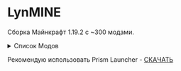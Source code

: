 # LynMINE

Сборка Майнкрафт 1.19.2 с ~300 модами. <br>
<details>
<summary>Список Модов</summary>
<ul>
	<li>Modern Dynamics</li>
	<li>Villagers Plus</li>
	<li>AppleSkin</li>
	<li>Roughly Enough Loot Tables</li>
	<li>Icarus</li>
	<li>Fabric Seasons: Terralith Compat</li>
	<li>Roughly Enough Trades</li>
	<li>BetterCompatibilityChecker</li>
	<li>Entity Model Features</li>
	<li>FTB Ranks</li>
	<li>Hexal</li>
	<li>BetterF3</li>
	<li>EntityCulling-Fabric</li>
	<li>Dark Loading Screen</li>
	<li>Konkrete</li>
	<li>Collective</li>
	<li>BCLib</li>
	<li>Roughly Enough Resources</li>
	<li>MoreIotas</li>
	<li>cupboard</li>
	<li>The Twilight Forest</li>
	<li>Reborn Core</li>
	<li>Create Deco</li>
	<li>Balm</li>
	<li>MixinTrace</li>
	<li>CoroUtil</li>
	<li>Farmer's Delight</li>
	<li>Polymorph</li>
	<li>Wurst Client</li>
	<li>Fusion</li>
	<li>Resourceful Lib</li>
	<li>Rechiseled: Create</li>
	<li>Player Animator</li>
	<li>Create</li>
	<li>Hex Keys</li>
	<li>Iceberg</li>
	<li>Pick Up Notifier</li>
	<li>Universal Shops</li>
	<li>Bookshelf</li>
	<li>FTB Teams</li>
	<li>Legendary Tooltips</li>
	<li>Artifacts</li>
	<li>Fabric API</li>
	<li>Keybind Fix</li>
	<li>Mythic Upgrades</li>
	<li>Simple Voice Chat</li>
	<li>Things</li>
	<li>Chimes</li>
	<li>Rechiseled</li>
	<li>Comforts</li>
	<li>FTB Chunks</li>
	<li>Supplementaries</li>
	<li>Creeper Overhaul</li>
	<li>Explorer's Compass</li>
	<li>Mouse Tweaks</li>
	<li>Create: Steam 'n' Rails</li>
	<li>Runes</li>
	<li>Friends&amp;Foes</li>
	<li>TerraBlender</li>
	<li>Deeper and Darker</li>
	<li>Mine Cells</li>
	<li>YUNG's Better Mineshafts</li>
	<li>Bygone Nether</li>
	<li>Traveler's Backpack</li>
	<li>Naturalist</li>
	<li>emogg</li>
	<li>Better Animations Collection</li>
	<li>YUNG's Better Jungle Temples</li>
	<li>TrashSlot</li>
	<li>spark</li>
	<li>Better Ping Display</li>
	<li>Beautify</li>
	<li>Chipped</li>
	<li>Dramatic Doors</li>
	<li>Ping Wheel</li>
	<li>Better Statistics Screen</li>
	<li>Craftify</li>
	<li>The Bumblezone - Fabric</li>
	<li>Mod Menu</li>
	<li>Prism</li>
	<li>Replay Voice Chat</li>
	<li>Bobby</li>
	<li>Colorful Hearts</li>
	<li>Mythic Mounts</li>
	<li>Resourcefulconfig</li>
	<li>Create: Bells &amp; Whistles</li>
	<li>Marium's Soulslike Weaponry</li>
	<li>HT's TreeChop</li>
	<li>Amplified Nether</li>
	<li>Jade</li>
	<li>Create: Interiors</li>
	<li>No Chat Reports</li>
	<li>HexGloop</li>
	<li>ChoiceTheorem's Overhauled Village</li>
	<li>Better End</li>
	<li>Powah!</li>
	<li>SmartBrainLib</li>
	<li>Bewitchment</li>
	<li>LambDynamicLights</li>
	<li>Chat Heads</li>
	<li>Create Slice &amp; Dice</li>
	<li>Spell Power Attribute</li>
	<li>Fabric Seasons</li>
	<li>Ambient Sounds</li>
	<li>CreateFabric&amp;REIBugFix</li>
	<li>Indium</li>
	<li>Melody</li>
	<li>Terralith</li>
	<li>Twigs</li>
	<li>FTB Quests</li>
	<li>Do a Barrel Roll</li>
	<li>oωo</li>
	<li>DungeonZ</li>
	<li>Additional Structures</li>
	<li>Overflowing Bars</li>
	<li>Fish On The Line</li>
	<li>Create Big Cannons</li>
	<li>Origins: Classes</li>
	<li>Journeymap</li>
	<li>CraftPresence</li>
	<li>Hex Research</li>
	<li>YUNG's Better Strongholds</li>
	<li>Starlight</li>
	<li>Waystones</li>
	<li>Villager Names</li>
	<li>YUNG's Bridges</li>
	<li>Puzzles Lib</li>
	<li>Chef's Delight</li>
	<li>3d-Skin-Layers</li>
	<li>Lithium</li>
	<li>Botarium</li>
	<li>Galosphere</li>
	<li>Wizards</li>
	<li>Combat Roll</li>
	<li>ChoiceTheorem's Overhauled Village - Chef's delight add-on</li>
	<li>FerriteCore</li>
	<li>Resourcify</li>
	<li>FTB XMod Compat</li>
	<li>Language Reload</li>
	<li>Create: Copycats+</li>
	<li>Sky Villages</li>
	<li>Chunky</li>
	<li>When Dungeons Arise</li>
	<li>Blur (Fabric)</li>
	<li>Better Nether</li>
	<li>ChoiceTheorem's Overhauled Village - Friends and Foes Add-on</li>
	<li>Immersive Armors</li>
	<li>Simple Voice Chat</li>
	<li>Plenty Of Armors</li>
	<li>Fabric Seasons: Delight Compat</li>
	<li>Hexlink</li>
	<li>Basic Weapons</li>
	<li>Fabric Language Kotlin</li>
	<li>ChoiceTheorem's Overhauled Village - Waystone Compatibility pack</li>
	<li>Chunks Fade In</li>
	<li>YUNG's Better Witch Huts</li>
	<li>Trinkets</li>
	<li>AlmostUnified</li>
	<li>VR Combat</li>
	<li>Cardinal Components API</li>
	<li>Traveler's Titles</li>
	<li>Promenade</li>
	<li>Iron Chests: Restocked</li>
	<li>Mutant Monsters</li>
	<li>Vivecraft</li>
	<li>SOL: Valheim</li>
	<li>Mythic Mobs</li>
	<li>AttributeFix</li>
	<li>Nature's Compass</li>
	<li>Create: New Age</li>
	<li>ImmediatelyFast</li>
	<li>YetAnotherConfigLib</li>
	<li>Entity Texture Features</li>
	<li>CTOV - Villagers Plus Compat</li>
	<li>Pehkui</li>
	<li>JourneyMapIntegration</li>
	<li>Storage Delight</li>
	<li>Create: Train Perspective Fix</li>
	<li>SleepWarp</li>
	<li>Roughly Enough Items</li>
	<li>Spell Engine</li>
	<li>Cloth Config v8</li>
	<li>RPG Origins</li>
	<li>CC: Restitched</li>
	<li>Sodium</li>
	<li>AdventureZ</li>
	<li>Jewelry</li>
	<li>EnchantmentDescriptions</li>
	<li>FTB Library</li>
	<li>Tectonic</li>
	<li>Bad Packets</li>
	<li>Jade Addons</li>
	<li>GuardVillagers</li>
	<li>CreativeCore (Fabric)</li>
	<li>ModernFix</li>
	<li>Talk Bubbles</li>
	<li>YUNG's Better End Island</li>
	<li>Joy of Painting</li>
	<li>Better Advancements</li>
	<li>Origins</li>
	<li>Ad Astra</li>
	<li>Botania</li>
	<li>Projectile Damage Attribute</li>
	<li>Alternate Origin GUI</li>
	<li>Create Jetpack</li>
	<li>Create Ender Transmission</li>
	<li>Castle Dungeons</li>
	<li>Applied Energistics 2</li>
	<li>CTOV - Farmer Delight Compat</li>
	<li>Emerald Expansion</li>
	<li>Trash Cans</li>
	<li>Immersive Melodies</li>
	<li>YUNG's Better Nether Fortresses</li>
	<li>biomemusic mod</li>
	<li>NotEnoughAnimations</li>
	<li>MidnightLib</li>
	<li>Advancement Plaques</li>
	<li>Bosses of Mass Destruction (Beta)</li>
	<li>Paladins &amp; Priests</li>
	<li>What Are They Up To</li>
	<li>Controlling For Fabric</li>
	<li>Croptopia</li>
	<li>Better Third Person</li>
	<li>Dawn API</li>
	<li>Create Crafts &amp; Additions</li>
	<li>YUNG's Better Desert Temples</li>
	<li>Replay Mod</li>
	<li>End's Delight</li>
	<li>Lootr</li>
	<li>Modern Industrialization</li>
	<li>Clutter</li>
	<li>Epic Knights Mod</li>
	<li>Euphoria Patcher</li>
	<li>FancyMenu</li>
	<li>Immersive Paintings</li>
	<li>SuperMartijn642's Config Lib</li>
	<li>Beneath the Wetlands</li>
	<li>Why Not Be One Item</li>
	<li>Searchables</li>
	<li>Bad Wither No Cookie Reloaded</li>
	<li>Item Filters</li>
	<li>Moonlight</li>
	<li>Forge Config API Port</li>
	<li>Extra Thicc Packets</li>
	<li>Tech Reborn Patchouli</li>
	<li>Visuality</li>
	<li>You're in Grave Danger</li>
	<li>Tips</li>
	<li>Fabric Seasons: Croptopia Compat</li>
	<li>Patchouli</li>
	<li>YUNG's Better Dungeons</li>
	<li>YUNG's API</li>
	<li>Show Me What You Got</li>
	<li>Tempad</li>
	<li>Highlighter</li>
	<li>PAUCAL</li>
	<li>Transmog</li>
	<li>Zoomify</li>
	<li>Simply Swords</li>
	<li>Better Combat</li>
	<li>Visual Workbench</li>
	<li>SeasonHUD</li>
	<li>Create Ore Excavation</li>
	<li>Dave's Potioneering</li>
	<li>ChoiceTheorem's Overhauled Village - Beautify Add-on</li>
	<li>Hex Casting</li>
	<li>CC:C Bridge</li>
	<li>PachouliButton</li>
	<li>Create Railways Navigator</li>
	<li>MmmMmmMmmMmm</li>
	<li>HexVR</li>
	<li>YUNG's Extras</li>
	<li>Pufferfish's Skills</li>
	<li>Repurposed Structures</li>
	<li>TravelersCompass</li>
	<li>HexKinetics</li>
	<li>Explorify</li>
	<li>SuperMartijn642's Core Lib</li>
	<li>Tech Reborn</li>
	<li>Explorations</li>
	<li>Clumps</li>
	<li>Architectury</li>
	<li>NetherPortalFix</li>
	<li>Stendhal</li>
	<li>ConnectedTexturesMod for Fabric</li>
	<li>YUNG's Better Ocean Monuments</li>
	<li>Eating Animation</li>
	<li>Geckolib</li>
	<li>VoidZ</li>
</ul>
</details>

Рекомендую использовать Prism Launcher - [СКАЧАТЬ](https://prismlauncher.org/download/?from=button)
